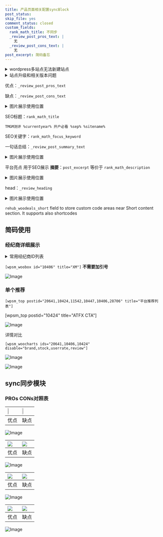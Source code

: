 ```yaml
---
title: 产品页面相关配置syncBlock
post_status: 
skip_file: yes
comment_status: closed
custom_fields:
  rank_math_title: 不同步
  _review_post_pros_text: |
    无
  _review_post_cons_text: |
    无
post_excerpt: 简码备忘
---
```

<details><summary>wordpress多站点无法新建站点</summary>

<li>和报错需要清理cookies一样的原因</li>
<li>wp-config.php里面<code>define( 'SUBDOMAIN_INSTALL', false );//子域名安装</code></li>
<li>新建子站点是用<code>define( 'SUBDOMAIN_INSTALL', true);//子域名安装</code> 完成以后，改成<code>false</code></li>
</details>

<details><summary>站点升级和相关版本问题</summary>

<p>wordpress：5.9.9
woocommerce：7.5.1
出现问题的地方：主题选项里面>><strong>Product layout >>compact style</strong></p>
<p>如何出现没有用过的字段 导致无法保存。先导出配置 然后进行修改，后面再次恢复即可。</p>
<p>出现部分字段无法显示时，需要返回默认布局后，对产品进行保存就好了。</p>
<p></p>
</details>

优点：`_review_post_pros_text`

缺点：`_review_post_cons_text`

<details><summary>图片展示使用位置</summary>

<img src="https://prod-files-secure.s3.us-west-2.amazonaws.com/39ed1227-6d7d-4570-be36-9ccd4a2c4241/f51d3d83-55d4-4bdf-9604-f37ec77ab556/Untitled.png?X-Amz-Algorithm=AWS4-HMAC-SHA256&X-Amz-Content-Sha256=UNSIGNED-PAYLOAD&X-Amz-Credential=ASIAZI2LB46667BYXCUG%2F20251027%2Fus-west-2%2Fs3%2Faws4_request&X-Amz-Date=20251027T225517Z&X-Amz-Expires=3600&X-Amz-Security-Token=IQoJb3JpZ2luX2VjEPb%2F%2F%2F%2F%2F%2F%2F%2F%2F%2FwEaCXVzLXdlc3QtMiJGMEQCIAIiEA6h7uP4by1UJso3%2BPgHAAo16Y101w0s4aseQaOkAiAmD42ELIcHJfi8u%2F4j4Tl87PBqDqmA3FUJ%2Bi1x1GWeaCqIBAiv%2F%2F%2F%2F%2F%2F%2F%2F%2F%2F8BEAAaDDYzNzQyMzE4MzgwNSIMSmZ0CMJCygolTPz3KtwDb5OQbkvP%2Fsrg475GKruNFTPsj8fN0pg8aF81%2F61xG5BNohaRxDuJsEPBqOSTyEjtvHRJU4gU46Dh9q1JHHmlNNRL4jwtjLG7%2F85VrnI5uyCsQroUSJcHkyi9eUZq6OWML9I9%2FhatUXkn%2BFAULmEsyFXnGQNpzvLVU0xFu83u%2BVo7xrQAsKuW5ZEWd4NRjbQjGy8o46wwvLc%2BEuM%2FhJZB3COS8SVGmdlgE6W4cZ0AG6twUvbNj0kuLSOAtlVNPmsX8TKfAGGobcx1HKSrjvcbUbH7ljMUlpWPLU9U%2B6OzzIj7vHOhobNXVHtKVM5SS4dLkuSy7pziThBvX33TZ7GjohG5SnaYjd450t7TVfr1%2FGADQYX9J%2BquXImn96ZYe5ecAwomMD9mxjRi6tnNP9UqgjqEXjh5%2BwMHP4tGVkjhR5HCV2%2Fr0l8uTNKxzl2m70L8UTaPpUK%2FkBlcUaDSx6TTnPX4vb8uGNbQMTiJGJJu7VhctbdCyYeAeBpGVXAXnW3pTg0i3hbD1c1M6DSqAIKYEE7myOku2XaL0elxYGe0ORS06erL5kLufNHRGaokA6DxBACTq0xGp72EgOTQaKhHUx26WQIR5qP0H8kj6QPsscBpIRxxKaK7GWD9kGkw1tz%2FxwY6pgEYHwcEEEHLEBs7fMUMgnHqJOUfIV4xCPt7RLdcgBeZ71bellqq0d0gbc3qTxkxXjwmxsZ5nqcRK1pgS3V40%2FcHIn9RBZotNz2V0p7gaeTeeCJnwQKf2wIUf5Y7M%2BTI8i%2FOfxKF0Pz0H%2FktX3elpMLn%2B%2FSvH9%2FS7imfy2HMKdaRm1lKr5dTX9O9hsID9ZXsxLHpehlCf7h8Rzg%2BsVJZqC6POGgwp8fT&X-Amz-Signature=36b1558a8d780b176fbce4edb15b098d3f40cc1052cbe4061a1a4d56210aa88b&X-Amz-SignedHeaders=host&x-amz-checksum-mode=ENABLED&x-id=GetObject" alt="Image">
</details>

SEO标题：`rank_math_title`

`TMGM测评 %currentyear% 开户必看 %sep% %sitename%`

SEO关键字：`rank_math_focus_keyword`

一句话总结：`_review_post_summary_text`

<details><summary>图片展示使用位置</summary>

<img src="https://prod-files-secure.s3.us-west-2.amazonaws.com/39ed1227-6d7d-4570-be36-9ccd4a2c4241/4b96a922-296c-4f4e-8630-d1c870cbce01/Untitled.png?X-Amz-Algorithm=AWS4-HMAC-SHA256&X-Amz-Content-Sha256=UNSIGNED-PAYLOAD&X-Amz-Credential=ASIAZI2LB466TZL2FY3Q%2F20251027%2Fus-west-2%2Fs3%2Faws4_request&X-Amz-Date=20251027T225520Z&X-Amz-Expires=3600&X-Amz-Security-Token=IQoJb3JpZ2luX2VjEPb%2F%2F%2F%2F%2F%2F%2F%2F%2F%2FwEaCXVzLXdlc3QtMiJHMEUCIBPA1TzebZHuIzzC5pdR8Db7H%2BI%2Fwqb1acNI80c1KlUNAiEAnRjljCGVkW72c9d91Geyp86Tai1s9GosrDnSCUbEos0qiAQIr%2F%2F%2F%2F%2F%2F%2F%2F%2F%2F%2FARAAGgw2Mzc0MjMxODM4MDUiDAh9LMRkWf0qfggxKyrcAy355XBJmTIA0yYMiDitdRiAlMntCk9BQJTIN6mVHKpY%2Fob4UhqdsCcds6moo%2BWP9lVuHbI3Twf4R4mP%2Fu8YQP8mlDmtOchd4bBkHDa4Ih%2FP8jkkDXMNrABzHnnwE%2FWdHoydOcDIB4JzlfatvnUmI3WvX0373EgQhVVoLH0xHSl5sZr9fUKlR0%2FgyAN3X2iNYEbAJ64sZDIVhTbiRURf%2B1QLf4J%2FyV9rzr4HGsM1SEYrL%2FsAk7JbqqzXZPzJWfjSZLzpVTFck%2FmaXPl7QSSxCvOAFK7DPUh3i0MPD1W%2B7ZLPnz9Pg4RlZLc%2FqICLESv1eKEe8XgpsdPwwsmqDbUFmad0Gt69P18pxVL84QfN9WtY%2FQEWUSt4xYNZZO6U0Hmrx9xL51n0bQtHfPWsAboKm%2Fb9E52M6PlA0yQC5EW0DViEVBsI20JDUGnYo9kEkgeps0EpK2yxL%2FVivXRukZXKgTcr0MfYs2baNTsc%2FifLp4g4uFIp9rOTGAfUfpXONg7YMlF1Kf%2BtTkcztiYb4JXmy5l90XC1bTb3P%2BGLeHhJ%2F0n%2FWnWaLsurlo36iLgenjwZhfL3VGo5xpsuwNrap%2FqVhIcz9tHu7aVh1Ows3xAvwRfLqgI%2BIZnVo9UGYocGMM7c%2F8cGOqUBigsKvPtRmzk7ylIgmvNHBUNcdko3Y7GFHllN3acwfQktSg52S7wOHC3dEyoomamCRfc2H1RuQc17F68dL9G%2FKPf2ATJMFo6Nq75c%2BbUyDWnpuHCFiAx9EPAZK844blY%2B%2FPtDfmna0q0D%2B2%2BXaBVnza%2BT8bvPIvW9lfvEemG%2FegEw16BzRWabNfmW5XbgLo6nM32QM3Fsa%2Fg1aerFqwm5UUNP6whf&X-Amz-Signature=8787b262f7a6e1f6ebd6e00ac79bc4dc49713851944d75af1c2aa1e33614b304&X-Amz-SignedHeaders=host&x-amz-checksum-mode=ENABLED&x-id=GetObject" alt="Image">
</details>

平台亮点 用于SEO展示 **摘要**：`post_excerpt`  等价于 `rank_math_description`

<details><summary>图片展示使用位置</summary>

<img src="https://prod-files-secure.s3.us-west-2.amazonaws.com/39ed1227-6d7d-4570-be36-9ccd4a2c4241/1ee11f63-b60a-4dfe-a7a7-d58ff23b5d88/Untitled.png?X-Amz-Algorithm=AWS4-HMAC-SHA256&X-Amz-Content-Sha256=UNSIGNED-PAYLOAD&X-Amz-Credential=ASIAZI2LB4667COKHTXH%2F20251027%2Fus-west-2%2Fs3%2Faws4_request&X-Amz-Date=20251027T225520Z&X-Amz-Expires=3600&X-Amz-Security-Token=IQoJb3JpZ2luX2VjEPb%2F%2F%2F%2F%2F%2F%2F%2F%2F%2FwEaCXVzLXdlc3QtMiJHMEUCIQCwqqw8P1mlCI%2BZWt668rQtxPRebly1W0iLLVZGLx7JfwIgJSvRZla0UCZAKoIpp%2BGfY%2F%2BLYcifnNlOS1DqFeG4WesqiAQIr%2F%2F%2F%2F%2F%2F%2F%2F%2F%2F%2FARAAGgw2Mzc0MjMxODM4MDUiDNg6%2Bl31f322p%2FPHZyrcA1cItMbc2KDQLkl2OQsZKY24g5%2F1nUu6Dz6tN2jLaFaN88rdZLkyn5g%2FDUhjjTPGYxi7RC7%2FPsGqUKHV%2BqysL1hOiCOePgPOAyGGNTLi5QaB29D5Tqka1j0OdJPf%2FDZ9YGh0kQBQscx25NqQG%2BtdrVr0m%2Btcx0xWsWzhdL4p%2FACso2S%2Frxg7R3PI1RbJQ8VaOoGPcgMVChTKaLVtQbR3vTXfzVJpqHL3GmbBqh1IPH44BI4wb8hMzjYjOgIVRmKkv99pepb%2BsJjO%2BMPNC1QRa1rbSr0RfOMCTV%2FXWm2seCJWI%2Bgjyt22iG2LktjJyqjLsIs2bXWhHMCNZN8Qkln8AszrfHImakCN%2Blll3c1qXcSm7pK6R%2BS9OYDMcEIQuXpFQc%2FAWfOZQnlk4iCbO4lR2q6BdpoVR4NOdpZcHo995Qj%2B2EZxYPeTlyCZkK%2BtSkzP%2FrTgTC8tnTushOPe0Ey7JFQcYJnJx2WyaiCTaEa1pxsr1R3b1ra6shC00IhflPEjIIYijwf8xpvXOAL%2BdpxDeDAbztLP%2BE7xThS7n9HOsMkc0VdRng9sHfk%2BonP%2BJtWKgYLOsHifVItB%2BSpZUMCJu5RxMpB820UlCd9KsLfH1COkBpKT%2FSABvvME1%2BulMJ3d%2F8cGOqUBtWWItMV3xDbEybH30ePXikojZp4%2BAtGD7I26cjo6C5%2BhKdiF%2FcuYK7ZkOv4CxlyguEZ6UNE%2F4cqigz5pAGJPSPGjyfxOGd7knjl3lGw7zzu705%2FT1EpNrG92T70Y12bYIiJP0v3t6EZd9xzrxe8vZ4h1EPcaAQvwpZy986J%2B8r5ab3D5DWqtxUiXRvR%2FFjoBx1nwIEfzmQsJ9MvCX%2FS8seAC9bWI&X-Amz-Signature=b71dbbc8e459d5fd8a79de7fa6ed7ddce2e28d3548288e6ebc7698516e20610f&X-Amz-SignedHeaders=host&x-amz-checksum-mode=ENABLED&x-id=GetObject" alt="Image">
<img src="https://prod-files-secure.s3.us-west-2.amazonaws.com/39ed1227-6d7d-4570-be36-9ccd4a2c4241/ad4118b5-78d8-4fbe-801e-3b29b5d99c01/Untitled.png?X-Amz-Algorithm=AWS4-HMAC-SHA256&X-Amz-Content-Sha256=UNSIGNED-PAYLOAD&X-Amz-Credential=ASIAZI2LB4667COKHTXH%2F20251027%2Fus-west-2%2Fs3%2Faws4_request&X-Amz-Date=20251027T225520Z&X-Amz-Expires=3600&X-Amz-Security-Token=IQoJb3JpZ2luX2VjEPb%2F%2F%2F%2F%2F%2F%2F%2F%2F%2FwEaCXVzLXdlc3QtMiJHMEUCIQCwqqw8P1mlCI%2BZWt668rQtxPRebly1W0iLLVZGLx7JfwIgJSvRZla0UCZAKoIpp%2BGfY%2F%2BLYcifnNlOS1DqFeG4WesqiAQIr%2F%2F%2F%2F%2F%2F%2F%2F%2F%2F%2FARAAGgw2Mzc0MjMxODM4MDUiDNg6%2Bl31f322p%2FPHZyrcA1cItMbc2KDQLkl2OQsZKY24g5%2F1nUu6Dz6tN2jLaFaN88rdZLkyn5g%2FDUhjjTPGYxi7RC7%2FPsGqUKHV%2BqysL1hOiCOePgPOAyGGNTLi5QaB29D5Tqka1j0OdJPf%2FDZ9YGh0kQBQscx25NqQG%2BtdrVr0m%2Btcx0xWsWzhdL4p%2FACso2S%2Frxg7R3PI1RbJQ8VaOoGPcgMVChTKaLVtQbR3vTXfzVJpqHL3GmbBqh1IPH44BI4wb8hMzjYjOgIVRmKkv99pepb%2BsJjO%2BMPNC1QRa1rbSr0RfOMCTV%2FXWm2seCJWI%2Bgjyt22iG2LktjJyqjLsIs2bXWhHMCNZN8Qkln8AszrfHImakCN%2Blll3c1qXcSm7pK6R%2BS9OYDMcEIQuXpFQc%2FAWfOZQnlk4iCbO4lR2q6BdpoVR4NOdpZcHo995Qj%2B2EZxYPeTlyCZkK%2BtSkzP%2FrTgTC8tnTushOPe0Ey7JFQcYJnJx2WyaiCTaEa1pxsr1R3b1ra6shC00IhflPEjIIYijwf8xpvXOAL%2BdpxDeDAbztLP%2BE7xThS7n9HOsMkc0VdRng9sHfk%2BonP%2BJtWKgYLOsHifVItB%2BSpZUMCJu5RxMpB820UlCd9KsLfH1COkBpKT%2FSABvvME1%2BulMJ3d%2F8cGOqUBtWWItMV3xDbEybH30ePXikojZp4%2BAtGD7I26cjo6C5%2BhKdiF%2FcuYK7ZkOv4CxlyguEZ6UNE%2F4cqigz5pAGJPSPGjyfxOGd7knjl3lGw7zzu705%2FT1EpNrG92T70Y12bYIiJP0v3t6EZd9xzrxe8vZ4h1EPcaAQvwpZy986J%2B8r5ab3D5DWqtxUiXRvR%2FFjoBx1nwIEfzmQsJ9MvCX%2FS8seAC9bWI&X-Amz-Signature=974e9d9b0b846eed7661c88e5617f8267622218142b2396ef61a32a6d1fd15d6&X-Amz-SignedHeaders=host&x-amz-checksum-mode=ENABLED&x-id=GetObject" alt="Image">
<img src="https://prod-files-secure.s3.us-west-2.amazonaws.com/39ed1227-6d7d-4570-be36-9ccd4a2c4241/a38cf7c9-a79c-4b64-9e94-13589fe0758b/Untitled.png?X-Amz-Algorithm=AWS4-HMAC-SHA256&X-Amz-Content-Sha256=UNSIGNED-PAYLOAD&X-Amz-Credential=ASIAZI2LB4667COKHTXH%2F20251027%2Fus-west-2%2Fs3%2Faws4_request&X-Amz-Date=20251027T225520Z&X-Amz-Expires=3600&X-Amz-Security-Token=IQoJb3JpZ2luX2VjEPb%2F%2F%2F%2F%2F%2F%2F%2F%2F%2FwEaCXVzLXdlc3QtMiJHMEUCIQCwqqw8P1mlCI%2BZWt668rQtxPRebly1W0iLLVZGLx7JfwIgJSvRZla0UCZAKoIpp%2BGfY%2F%2BLYcifnNlOS1DqFeG4WesqiAQIr%2F%2F%2F%2F%2F%2F%2F%2F%2F%2F%2FARAAGgw2Mzc0MjMxODM4MDUiDNg6%2Bl31f322p%2FPHZyrcA1cItMbc2KDQLkl2OQsZKY24g5%2F1nUu6Dz6tN2jLaFaN88rdZLkyn5g%2FDUhjjTPGYxi7RC7%2FPsGqUKHV%2BqysL1hOiCOePgPOAyGGNTLi5QaB29D5Tqka1j0OdJPf%2FDZ9YGh0kQBQscx25NqQG%2BtdrVr0m%2Btcx0xWsWzhdL4p%2FACso2S%2Frxg7R3PI1RbJQ8VaOoGPcgMVChTKaLVtQbR3vTXfzVJpqHL3GmbBqh1IPH44BI4wb8hMzjYjOgIVRmKkv99pepb%2BsJjO%2BMPNC1QRa1rbSr0RfOMCTV%2FXWm2seCJWI%2Bgjyt22iG2LktjJyqjLsIs2bXWhHMCNZN8Qkln8AszrfHImakCN%2Blll3c1qXcSm7pK6R%2BS9OYDMcEIQuXpFQc%2FAWfOZQnlk4iCbO4lR2q6BdpoVR4NOdpZcHo995Qj%2B2EZxYPeTlyCZkK%2BtSkzP%2FrTgTC8tnTushOPe0Ey7JFQcYJnJx2WyaiCTaEa1pxsr1R3b1ra6shC00IhflPEjIIYijwf8xpvXOAL%2BdpxDeDAbztLP%2BE7xThS7n9HOsMkc0VdRng9sHfk%2BonP%2BJtWKgYLOsHifVItB%2BSpZUMCJu5RxMpB820UlCd9KsLfH1COkBpKT%2FSABvvME1%2BulMJ3d%2F8cGOqUBtWWItMV3xDbEybH30ePXikojZp4%2BAtGD7I26cjo6C5%2BhKdiF%2FcuYK7ZkOv4CxlyguEZ6UNE%2F4cqigz5pAGJPSPGjyfxOGd7knjl3lGw7zzu705%2FT1EpNrG92T70Y12bYIiJP0v3t6EZd9xzrxe8vZ4h1EPcaAQvwpZy986J%2B8r5ab3D5DWqtxUiXRvR%2FFjoBx1nwIEfzmQsJ9MvCX%2FS8seAC9bWI&X-Amz-Signature=d21cdf6fec5eb9224f07d58fcf69bbd3e50caafe6cdeaae2af8a39237150252e&X-Amz-SignedHeaders=host&x-amz-checksum-mode=ENABLED&x-id=GetObject" alt="Image">
<img src="https://prod-files-secure.s3.us-west-2.amazonaws.com/39ed1227-6d7d-4570-be36-9ccd4a2c4241/7da6fc1e-d2ac-42ae-8c75-cb5749aa18f6/Untitled.png?X-Amz-Algorithm=AWS4-HMAC-SHA256&X-Amz-Content-Sha256=UNSIGNED-PAYLOAD&X-Amz-Credential=ASIAZI2LB4667COKHTXH%2F20251027%2Fus-west-2%2Fs3%2Faws4_request&X-Amz-Date=20251027T225520Z&X-Amz-Expires=3600&X-Amz-Security-Token=IQoJb3JpZ2luX2VjEPb%2F%2F%2F%2F%2F%2F%2F%2F%2F%2FwEaCXVzLXdlc3QtMiJHMEUCIQCwqqw8P1mlCI%2BZWt668rQtxPRebly1W0iLLVZGLx7JfwIgJSvRZla0UCZAKoIpp%2BGfY%2F%2BLYcifnNlOS1DqFeG4WesqiAQIr%2F%2F%2F%2F%2F%2F%2F%2F%2F%2F%2FARAAGgw2Mzc0MjMxODM4MDUiDNg6%2Bl31f322p%2FPHZyrcA1cItMbc2KDQLkl2OQsZKY24g5%2F1nUu6Dz6tN2jLaFaN88rdZLkyn5g%2FDUhjjTPGYxi7RC7%2FPsGqUKHV%2BqysL1hOiCOePgPOAyGGNTLi5QaB29D5Tqka1j0OdJPf%2FDZ9YGh0kQBQscx25NqQG%2BtdrVr0m%2Btcx0xWsWzhdL4p%2FACso2S%2Frxg7R3PI1RbJQ8VaOoGPcgMVChTKaLVtQbR3vTXfzVJpqHL3GmbBqh1IPH44BI4wb8hMzjYjOgIVRmKkv99pepb%2BsJjO%2BMPNC1QRa1rbSr0RfOMCTV%2FXWm2seCJWI%2Bgjyt22iG2LktjJyqjLsIs2bXWhHMCNZN8Qkln8AszrfHImakCN%2Blll3c1qXcSm7pK6R%2BS9OYDMcEIQuXpFQc%2FAWfOZQnlk4iCbO4lR2q6BdpoVR4NOdpZcHo995Qj%2B2EZxYPeTlyCZkK%2BtSkzP%2FrTgTC8tnTushOPe0Ey7JFQcYJnJx2WyaiCTaEa1pxsr1R3b1ra6shC00IhflPEjIIYijwf8xpvXOAL%2BdpxDeDAbztLP%2BE7xThS7n9HOsMkc0VdRng9sHfk%2BonP%2BJtWKgYLOsHifVItB%2BSpZUMCJu5RxMpB820UlCd9KsLfH1COkBpKT%2FSABvvME1%2BulMJ3d%2F8cGOqUBtWWItMV3xDbEybH30ePXikojZp4%2BAtGD7I26cjo6C5%2BhKdiF%2FcuYK7ZkOv4CxlyguEZ6UNE%2F4cqigz5pAGJPSPGjyfxOGd7knjl3lGw7zzu705%2FT1EpNrG92T70Y12bYIiJP0v3t6EZd9xzrxe8vZ4h1EPcaAQvwpZy986J%2B8r5ab3D5DWqtxUiXRvR%2FFjoBx1nwIEfzmQsJ9MvCX%2FS8seAC9bWI&X-Amz-Signature=adc51c14d8a3e851e71162958271211f64db4c89e172144d2dd3eb615fd9d251&X-Amz-SignedHeaders=host&x-amz-checksum-mode=ENABLED&x-id=GetObject" alt="Image">
<img src="https://prod-files-secure.s3.us-west-2.amazonaws.com/39ed1227-6d7d-4570-be36-9ccd4a2c4241/7e97f40a-eaee-47f5-b2f9-475f96808fa7/Untitled.png?X-Amz-Algorithm=AWS4-HMAC-SHA256&X-Amz-Content-Sha256=UNSIGNED-PAYLOAD&X-Amz-Credential=ASIAZI2LB4667COKHTXH%2F20251027%2Fus-west-2%2Fs3%2Faws4_request&X-Amz-Date=20251027T225520Z&X-Amz-Expires=3600&X-Amz-Security-Token=IQoJb3JpZ2luX2VjEPb%2F%2F%2F%2F%2F%2F%2F%2F%2F%2FwEaCXVzLXdlc3QtMiJHMEUCIQCwqqw8P1mlCI%2BZWt668rQtxPRebly1W0iLLVZGLx7JfwIgJSvRZla0UCZAKoIpp%2BGfY%2F%2BLYcifnNlOS1DqFeG4WesqiAQIr%2F%2F%2F%2F%2F%2F%2F%2F%2F%2F%2FARAAGgw2Mzc0MjMxODM4MDUiDNg6%2Bl31f322p%2FPHZyrcA1cItMbc2KDQLkl2OQsZKY24g5%2F1nUu6Dz6tN2jLaFaN88rdZLkyn5g%2FDUhjjTPGYxi7RC7%2FPsGqUKHV%2BqysL1hOiCOePgPOAyGGNTLi5QaB29D5Tqka1j0OdJPf%2FDZ9YGh0kQBQscx25NqQG%2BtdrVr0m%2Btcx0xWsWzhdL4p%2FACso2S%2Frxg7R3PI1RbJQ8VaOoGPcgMVChTKaLVtQbR3vTXfzVJpqHL3GmbBqh1IPH44BI4wb8hMzjYjOgIVRmKkv99pepb%2BsJjO%2BMPNC1QRa1rbSr0RfOMCTV%2FXWm2seCJWI%2Bgjyt22iG2LktjJyqjLsIs2bXWhHMCNZN8Qkln8AszrfHImakCN%2Blll3c1qXcSm7pK6R%2BS9OYDMcEIQuXpFQc%2FAWfOZQnlk4iCbO4lR2q6BdpoVR4NOdpZcHo995Qj%2B2EZxYPeTlyCZkK%2BtSkzP%2FrTgTC8tnTushOPe0Ey7JFQcYJnJx2WyaiCTaEa1pxsr1R3b1ra6shC00IhflPEjIIYijwf8xpvXOAL%2BdpxDeDAbztLP%2BE7xThS7n9HOsMkc0VdRng9sHfk%2BonP%2BJtWKgYLOsHifVItB%2BSpZUMCJu5RxMpB820UlCd9KsLfH1COkBpKT%2FSABvvME1%2BulMJ3d%2F8cGOqUBtWWItMV3xDbEybH30ePXikojZp4%2BAtGD7I26cjo6C5%2BhKdiF%2FcuYK7ZkOv4CxlyguEZ6UNE%2F4cqigz5pAGJPSPGjyfxOGd7knjl3lGw7zzu705%2FT1EpNrG92T70Y12bYIiJP0v3t6EZd9xzrxe8vZ4h1EPcaAQvwpZy986J%2B8r5ab3D5DWqtxUiXRvR%2FFjoBx1nwIEfzmQsJ9MvCX%2FS8seAC9bWI&X-Amz-Signature=1298d36feef89997d63d9d662388d05102ace1040f78fbfb5ffeb404b2fbd3dd&X-Amz-SignedHeaders=host&x-amz-checksum-mode=ENABLED&x-id=GetObject" alt="Image">
</details>

head：`_review_heading`

<details><summary>图片展示使用位置</summary>

<img src="https://prod-files-secure.s3.us-west-2.amazonaws.com/39ed1227-6d7d-4570-be36-9ccd4a2c4241/3a4650ad-9887-415c-889a-edd51fa54f27/Untitled.png?X-Amz-Algorithm=AWS4-HMAC-SHA256&X-Amz-Content-Sha256=UNSIGNED-PAYLOAD&X-Amz-Credential=ASIAZI2LB466VHGDJYBH%2F20251027%2Fus-west-2%2Fs3%2Faws4_request&X-Amz-Date=20251027T225521Z&X-Amz-Expires=3600&X-Amz-Security-Token=IQoJb3JpZ2luX2VjEPb%2F%2F%2F%2F%2F%2F%2F%2F%2F%2FwEaCXVzLXdlc3QtMiJHMEUCIGLRjjiXl9P%2B4i52DmQ%2Bfhp9jb0BetS2NRaPxYXHV96yAiEAgwCqNEp2vxnnnN4TtYzQTtovv3kY%2FXFoZ7HD86FiYgsqiAQIr%2F%2F%2F%2F%2F%2F%2F%2F%2F%2F%2FARAAGgw2Mzc0MjMxODM4MDUiDIEkfePZ213s3NBTsSrcA1ZkGfQEDE0wL%2BNBDISSNk2fWMCASU2ds3tx%2B73JAdI5ifOUlk%2FdkxmmjOgS8JOKICzXEQkJqVlT2kyqfB4uzN46CtvTeDf8VkeOk5oywyx0CB1zDqaXhyqkcfqnH5CdmigzuJ2fdWRRC%2FkGSLmsl0w4zIGSOHbBey5Zyu1%2BGVYH%2BE8X4Uv%2BqWCh9zOw05JRSSgOAjo4mtlI1qFXH7bUyWCvgXxX7DqVfBY5s%2Fum8R7DOLANcA6KtaoSYh1370KDpjL8ejK%2BTmKNVP08XSoVfPFPogHhdQtoR2sVgVz9mCMPhAQCp6Z0NzBlfwLgB3ZAaFpk8aVoqQWRnxsDTGZUlX9gcGFDf1afR561ft7%2BnChLMEZMlZpbUZB%2FhYXF%2Fo%2BHFGKH8ohAxBgHQ1aK5TcQSmetxORoV2ALRyDu02C8zDEtUfH0T6IjD%2FLjl1yya3vJDggboSV%2FIHNWu2YZHZyyPczb2klEll5RfsIQPF5OdJsvV99CDyMQ2f6DpZaDo8dZYE%2BP1bt8oMJuwkenJYuBXqw2rIaZSzE8UfUFPSWh2qnt8fqjfvHmcJG4oLdgX%2BvODjfz2cXLAmazPpAeJx6RbyIIh9HVcBQ5%2BUu5cXnWuRF5%2FsTQ7YwSR2GAYb5YMMLc%2F8cGOqUBuICief95CGCRlSjygEi1%2FNiuPAshRA1nm9xmhTaevwdc3JgziZKqT1s%2BlAGC1Z5z30GqPnGrBRa3caYJKxGDyGDMLeEZBtPXlwWyy%2B%2FZbdfqmnOJ05kpajPi9HcIqjF8p%2FmIxCXDD1B3mgL0tZiefhzt3fN0wHaYtUo2vJHfppaCr8OTFhtc0DKiEySdJ0LVtaffzIuT6EUVC1rZnb7UNqJJt%2F1g&X-Amz-Signature=68c3153fecdb01663d9fb2c92d613deda6705c5c1035d5585e19e4e171ccc663&X-Amz-SignedHeaders=host&x-amz-checksum-mode=ENABLED&x-id=GetObject" alt="Image">
</details>

`rehub_woodeals_short`	field to store custom code areas near Short content section. It supports also shortcodes



## 简码使用

### 经纪商详细展示

<details><summary>常用经纪商ID列表</summary>

<pre><code class="php">嘉盛 ===> 20641  [wpsm_woobox id="20641" title="嘉盛"]
易信easymarkets ===> 11542  [wpsm_woobox id="11542" title="易信easymarkets"]
ATFX外汇 ===> 10424  [wpsm_woobox id="10424" title="ATFX"]
XM ===> 10406  [wpsm_woobox id="10406" title="XM"]
TMGM ===> 29622  [wpsm_woobox id="29622" title="TMGM"]
HYCM ===> 10447  [wpsm_woobox id="10447" title="HYCM"]
fpmarkets澳福外汇 ===> 20639  [wpsm_woobox id="20639" title="fpmarkets澳福外汇"]</code></pre>
</details>

`[wpsm_woobox id="10406" title="XM"]` **不需要加引号**

![Image](https://prod-files-secure.s3.us-west-2.amazonaws.com/39ed1227-6d7d-4570-be36-9ccd4a2c4241/4f898f9d-0fa7-4e43-acd3-ac6bc7be575a/Untitled.png?X-Amz-Algorithm=AWS4-HMAC-SHA256&X-Amz-Content-Sha256=UNSIGNED-PAYLOAD&X-Amz-Credential=ASIAZI2LB466USH62VS2%2F20251027%2Fus-west-2%2Fs3%2Faws4_request&X-Amz-Date=20251027T225517Z&X-Amz-Expires=3600&X-Amz-Security-Token=IQoJb3JpZ2luX2VjEPb%2F%2F%2F%2F%2F%2F%2F%2F%2F%2FwEaCXVzLXdlc3QtMiJHMEUCIGy525GeoEL8ouvjsubIrN9fKIWfXotg73kMKnDrGP%2BHAiEAnGfAvl1%2FFnL4P88Bi6dIyKuQWOpgz0hnwsaQuCPu85sqiAQIr%2F%2F%2F%2F%2F%2F%2F%2F%2F%2F%2FARAAGgw2Mzc0MjMxODM4MDUiDK4TG2ahr1WIhn%2FewSrcAwal%2B6JCsKzpbg70espPnDKwW0EzjJPTEOgT7M2jApuXH%2Bgc5Bl7tKiMyOGzFCfZkF9hVizj7EmOB1TNw%2F1vL79zRG9AE5juUtJjabshhQbhZSYEBsLuFMCEe0027JspzhMZMYRupwIZ5hwXRKtkGk9TWIg89SzVgGMYKfmVUne%2BZU2N%2BtHVV9bSwaE3T8gqm0cZfMscSbklsUEdhjTPei4CZXmVCeSC9DG1QLXI9A5v5kt%2BV04pqkkHjCmVyM9HrrCNNhN4PCWtXbJh%2F1PNd4Edb2UdFkc70xxrgJ%2FDoH4VfdUh0i92hWGq5jz7s8mk8yUCsiGq8CM55kQubG8q1QA2Zg1eJFgxxR%2FgxBoqD15gqgZhdc9B0zKbFsRC0iK6u4J%2BP0SDA4jQJbUeHZmOCRgncWMVr%2FWGEQ3UxYTljMg%2BPv9gpgn90FfFVRd4H23Tyor%2B976ROsk7X1YB24UWFYzp06kDv33kkzOcu2RykAZLEMEPX0L5VARpy5bRYRGMwU8trC11aT%2ByY2uwBFY69npcYhQOo%2B08Fc1SBhNHDdn77sgi50eJFt758F0LwY42Js%2BUCtWEi1FLkVXceAESPR%2FlhV5%2BtDZqnAYr%2BFZ6t49EBaL96ut4xGewF2tzML%2Fc%2F8cGOqUBcBOQHBIBn0XTUtvVeKuFTZLmyGee2uDGPxbhrTsDDUIrQ4zCwGBhYUr%2BElHq6xp1n0bL1yTaCbhrPVlICdVyzuSydb6Up%2BITjwW1zD%2B35%2F%2BS42OkqaLFcKTo2dGKa53SVK68%2B%2Fi1lx%2FVWypuHmJK5HL1AKutI1N3N77OyHlWnaTkkwa3V3ssn0jsjo%2FbQhl26oH72%2BwOu3Q%2FDQ6kjvhhrACx5FH2&X-Amz-Signature=d8a2f03b97c792c9f3cce52a74a1df664dc5d6c6fe9184c9f3b8df5daf3394b9&X-Amz-SignedHeaders=host&x-amz-checksum-mode=ENABLED&x-id=GetObject)

### 单个推荐
`[wpsm_top postid="20641,10424,11542,10447,10406,28706" title="平台推荐列表"]`

[wpsm_top postid="10424" title="ATFX CTA"]

![Image](https://prod-files-secure.s3.us-west-2.amazonaws.com/39ed1227-6d7d-4570-be36-9ccd4a2c4241/5ac620dc-51a8-48b6-b55d-91f47299193c/Untitled.png?X-Amz-Algorithm=AWS4-HMAC-SHA256&X-Amz-Content-Sha256=UNSIGNED-PAYLOAD&X-Amz-Credential=ASIAZI2LB466USH62VS2%2F20251027%2Fus-west-2%2Fs3%2Faws4_request&X-Amz-Date=20251027T225517Z&X-Amz-Expires=3600&X-Amz-Security-Token=IQoJb3JpZ2luX2VjEPb%2F%2F%2F%2F%2F%2F%2F%2F%2F%2FwEaCXVzLXdlc3QtMiJHMEUCIGy525GeoEL8ouvjsubIrN9fKIWfXotg73kMKnDrGP%2BHAiEAnGfAvl1%2FFnL4P88Bi6dIyKuQWOpgz0hnwsaQuCPu85sqiAQIr%2F%2F%2F%2F%2F%2F%2F%2F%2F%2F%2FARAAGgw2Mzc0MjMxODM4MDUiDK4TG2ahr1WIhn%2FewSrcAwal%2B6JCsKzpbg70espPnDKwW0EzjJPTEOgT7M2jApuXH%2Bgc5Bl7tKiMyOGzFCfZkF9hVizj7EmOB1TNw%2F1vL79zRG9AE5juUtJjabshhQbhZSYEBsLuFMCEe0027JspzhMZMYRupwIZ5hwXRKtkGk9TWIg89SzVgGMYKfmVUne%2BZU2N%2BtHVV9bSwaE3T8gqm0cZfMscSbklsUEdhjTPei4CZXmVCeSC9DG1QLXI9A5v5kt%2BV04pqkkHjCmVyM9HrrCNNhN4PCWtXbJh%2F1PNd4Edb2UdFkc70xxrgJ%2FDoH4VfdUh0i92hWGq5jz7s8mk8yUCsiGq8CM55kQubG8q1QA2Zg1eJFgxxR%2FgxBoqD15gqgZhdc9B0zKbFsRC0iK6u4J%2BP0SDA4jQJbUeHZmOCRgncWMVr%2FWGEQ3UxYTljMg%2BPv9gpgn90FfFVRd4H23Tyor%2B976ROsk7X1YB24UWFYzp06kDv33kkzOcu2RykAZLEMEPX0L5VARpy5bRYRGMwU8trC11aT%2ByY2uwBFY69npcYhQOo%2B08Fc1SBhNHDdn77sgi50eJFt758F0LwY42Js%2BUCtWEi1FLkVXceAESPR%2FlhV5%2BtDZqnAYr%2BFZ6t49EBaL96ut4xGewF2tzML%2Fc%2F8cGOqUBcBOQHBIBn0XTUtvVeKuFTZLmyGee2uDGPxbhrTsDDUIrQ4zCwGBhYUr%2BElHq6xp1n0bL1yTaCbhrPVlICdVyzuSydb6Up%2BITjwW1zD%2B35%2F%2BS42OkqaLFcKTo2dGKa53SVK68%2B%2Fi1lx%2FVWypuHmJK5HL1AKutI1N3N77OyHlWnaTkkwa3V3ssn0jsjo%2FbQhl26oH72%2BwOu3Q%2FDQ6kjvhhrACx5FH2&X-Amz-Signature=3f837e60312ea5349a2e80554053140adbcbfe47ee92e42c0237636aa2552c80&X-Amz-SignedHeaders=host&x-amz-checksum-mode=ENABLED&x-id=GetObject)

详情对比

`[wpsm_woocharts ids="20641,10406,10424" disable="brand,stock,userrate,review"]`

![Image](https://prod-files-secure.s3.us-west-2.amazonaws.com/39ed1227-6d7d-4570-be36-9ccd4a2c4241/bf3ba45f-b9f3-4295-8aef-b4a495fd25f4/Untitled.png?X-Amz-Algorithm=AWS4-HMAC-SHA256&X-Amz-Content-Sha256=UNSIGNED-PAYLOAD&X-Amz-Credential=ASIAZI2LB466USH62VS2%2F20251027%2Fus-west-2%2Fs3%2Faws4_request&X-Amz-Date=20251027T225517Z&X-Amz-Expires=3600&X-Amz-Security-Token=IQoJb3JpZ2luX2VjEPb%2F%2F%2F%2F%2F%2F%2F%2F%2F%2FwEaCXVzLXdlc3QtMiJHMEUCIGy525GeoEL8ouvjsubIrN9fKIWfXotg73kMKnDrGP%2BHAiEAnGfAvl1%2FFnL4P88Bi6dIyKuQWOpgz0hnwsaQuCPu85sqiAQIr%2F%2F%2F%2F%2F%2F%2F%2F%2F%2F%2FARAAGgw2Mzc0MjMxODM4MDUiDK4TG2ahr1WIhn%2FewSrcAwal%2B6JCsKzpbg70espPnDKwW0EzjJPTEOgT7M2jApuXH%2Bgc5Bl7tKiMyOGzFCfZkF9hVizj7EmOB1TNw%2F1vL79zRG9AE5juUtJjabshhQbhZSYEBsLuFMCEe0027JspzhMZMYRupwIZ5hwXRKtkGk9TWIg89SzVgGMYKfmVUne%2BZU2N%2BtHVV9bSwaE3T8gqm0cZfMscSbklsUEdhjTPei4CZXmVCeSC9DG1QLXI9A5v5kt%2BV04pqkkHjCmVyM9HrrCNNhN4PCWtXbJh%2F1PNd4Edb2UdFkc70xxrgJ%2FDoH4VfdUh0i92hWGq5jz7s8mk8yUCsiGq8CM55kQubG8q1QA2Zg1eJFgxxR%2FgxBoqD15gqgZhdc9B0zKbFsRC0iK6u4J%2BP0SDA4jQJbUeHZmOCRgncWMVr%2FWGEQ3UxYTljMg%2BPv9gpgn90FfFVRd4H23Tyor%2B976ROsk7X1YB24UWFYzp06kDv33kkzOcu2RykAZLEMEPX0L5VARpy5bRYRGMwU8trC11aT%2ByY2uwBFY69npcYhQOo%2B08Fc1SBhNHDdn77sgi50eJFt758F0LwY42Js%2BUCtWEi1FLkVXceAESPR%2FlhV5%2BtDZqnAYr%2BFZ6t49EBaL96ut4xGewF2tzML%2Fc%2F8cGOqUBcBOQHBIBn0XTUtvVeKuFTZLmyGee2uDGPxbhrTsDDUIrQ4zCwGBhYUr%2BElHq6xp1n0bL1yTaCbhrPVlICdVyzuSydb6Up%2BITjwW1zD%2B35%2F%2BS42OkqaLFcKTo2dGKa53SVK68%2B%2Fi1lx%2FVWypuHmJK5HL1AKutI1N3N77OyHlWnaTkkwa3V3ssn0jsjo%2FbQhl26oH72%2BwOu3Q%2FDQ6kjvhhrACx5FH2&X-Amz-Signature=d3332b4ded40b84b15a44e041c2995089fb6a0a68215431953ea700d443e6173&X-Amz-SignedHeaders=host&x-amz-checksum-mode=ENABLED&x-id=GetObject)

![Image](https://prod-files-secure.s3.us-west-2.amazonaws.com/39ed1227-6d7d-4570-be36-9ccd4a2c4241/30bc56ef-f383-4b48-9768-2ebc9e436ec0/Untitled.png?X-Amz-Algorithm=AWS4-HMAC-SHA256&X-Amz-Content-Sha256=UNSIGNED-PAYLOAD&X-Amz-Credential=ASIAZI2LB466USH62VS2%2F20251027%2Fus-west-2%2Fs3%2Faws4_request&X-Amz-Date=20251027T225517Z&X-Amz-Expires=3600&X-Amz-Security-Token=IQoJb3JpZ2luX2VjEPb%2F%2F%2F%2F%2F%2F%2F%2F%2F%2FwEaCXVzLXdlc3QtMiJHMEUCIGy525GeoEL8ouvjsubIrN9fKIWfXotg73kMKnDrGP%2BHAiEAnGfAvl1%2FFnL4P88Bi6dIyKuQWOpgz0hnwsaQuCPu85sqiAQIr%2F%2F%2F%2F%2F%2F%2F%2F%2F%2F%2FARAAGgw2Mzc0MjMxODM4MDUiDK4TG2ahr1WIhn%2FewSrcAwal%2B6JCsKzpbg70espPnDKwW0EzjJPTEOgT7M2jApuXH%2Bgc5Bl7tKiMyOGzFCfZkF9hVizj7EmOB1TNw%2F1vL79zRG9AE5juUtJjabshhQbhZSYEBsLuFMCEe0027JspzhMZMYRupwIZ5hwXRKtkGk9TWIg89SzVgGMYKfmVUne%2BZU2N%2BtHVV9bSwaE3T8gqm0cZfMscSbklsUEdhjTPei4CZXmVCeSC9DG1QLXI9A5v5kt%2BV04pqkkHjCmVyM9HrrCNNhN4PCWtXbJh%2F1PNd4Edb2UdFkc70xxrgJ%2FDoH4VfdUh0i92hWGq5jz7s8mk8yUCsiGq8CM55kQubG8q1QA2Zg1eJFgxxR%2FgxBoqD15gqgZhdc9B0zKbFsRC0iK6u4J%2BP0SDA4jQJbUeHZmOCRgncWMVr%2FWGEQ3UxYTljMg%2BPv9gpgn90FfFVRd4H23Tyor%2B976ROsk7X1YB24UWFYzp06kDv33kkzOcu2RykAZLEMEPX0L5VARpy5bRYRGMwU8trC11aT%2ByY2uwBFY69npcYhQOo%2B08Fc1SBhNHDdn77sgi50eJFt758F0LwY42Js%2BUCtWEi1FLkVXceAESPR%2FlhV5%2BtDZqnAYr%2BFZ6t49EBaL96ut4xGewF2tzML%2Fc%2F8cGOqUBcBOQHBIBn0XTUtvVeKuFTZLmyGee2uDGPxbhrTsDDUIrQ4zCwGBhYUr%2BElHq6xp1n0bL1yTaCbhrPVlICdVyzuSydb6Up%2BITjwW1zD%2B35%2F%2BS42OkqaLFcKTo2dGKa53SVK68%2B%2Fi1lx%2FVWypuHmJK5HL1AKutI1N3N77OyHlWnaTkkwa3V3ssn0jsjo%2FbQhl26oH72%2BwOu3Q%2FDQ6kjvhhrACx5FH2&X-Amz-Signature=1d9a7e7dd6ec56bcb687b10eb23b0f8d2a47baa8018aef6534b95d347a5f45a2&X-Amz-SignedHeaders=host&x-amz-checksum-mode=ENABLED&x-id=GetObject)

## sync同步模块

### PROs CONs对照表

| <img src="https://cdn.ifttt.fun/gh/jarlin8/OSS@main/icons/customize/pros.svg" height="auto" width="37.3%"> | <img src="https://cdn.ifttt.fun/gh/jarlin8/OSS@main/icons/customize/cons.svg" height="auto" width="28.8%"> |
| :--- | :--- |
| 优点 | 缺点 |

![Image](https://prod-files-secure.s3.us-west-2.amazonaws.com/39ed1227-6d7d-4570-be36-9ccd4a2c4241/8742b755-dfb5-4004-9a5f-d6e561664bd8/Untitled.png?X-Amz-Algorithm=AWS4-HMAC-SHA256&X-Amz-Content-Sha256=UNSIGNED-PAYLOAD&X-Amz-Credential=ASIAZI2LB466USH62VS2%2F20251027%2Fus-west-2%2Fs3%2Faws4_request&X-Amz-Date=20251027T225517Z&X-Amz-Expires=3600&X-Amz-Security-Token=IQoJb3JpZ2luX2VjEPb%2F%2F%2F%2F%2F%2F%2F%2F%2F%2FwEaCXVzLXdlc3QtMiJHMEUCIGy525GeoEL8ouvjsubIrN9fKIWfXotg73kMKnDrGP%2BHAiEAnGfAvl1%2FFnL4P88Bi6dIyKuQWOpgz0hnwsaQuCPu85sqiAQIr%2F%2F%2F%2F%2F%2F%2F%2F%2F%2F%2FARAAGgw2Mzc0MjMxODM4MDUiDK4TG2ahr1WIhn%2FewSrcAwal%2B6JCsKzpbg70espPnDKwW0EzjJPTEOgT7M2jApuXH%2Bgc5Bl7tKiMyOGzFCfZkF9hVizj7EmOB1TNw%2F1vL79zRG9AE5juUtJjabshhQbhZSYEBsLuFMCEe0027JspzhMZMYRupwIZ5hwXRKtkGk9TWIg89SzVgGMYKfmVUne%2BZU2N%2BtHVV9bSwaE3T8gqm0cZfMscSbklsUEdhjTPei4CZXmVCeSC9DG1QLXI9A5v5kt%2BV04pqkkHjCmVyM9HrrCNNhN4PCWtXbJh%2F1PNd4Edb2UdFkc70xxrgJ%2FDoH4VfdUh0i92hWGq5jz7s8mk8yUCsiGq8CM55kQubG8q1QA2Zg1eJFgxxR%2FgxBoqD15gqgZhdc9B0zKbFsRC0iK6u4J%2BP0SDA4jQJbUeHZmOCRgncWMVr%2FWGEQ3UxYTljMg%2BPv9gpgn90FfFVRd4H23Tyor%2B976ROsk7X1YB24UWFYzp06kDv33kkzOcu2RykAZLEMEPX0L5VARpy5bRYRGMwU8trC11aT%2ByY2uwBFY69npcYhQOo%2B08Fc1SBhNHDdn77sgi50eJFt758F0LwY42Js%2BUCtWEi1FLkVXceAESPR%2FlhV5%2BtDZqnAYr%2BFZ6t49EBaL96ut4xGewF2tzML%2Fc%2F8cGOqUBcBOQHBIBn0XTUtvVeKuFTZLmyGee2uDGPxbhrTsDDUIrQ4zCwGBhYUr%2BElHq6xp1n0bL1yTaCbhrPVlICdVyzuSydb6Up%2BITjwW1zD%2B35%2F%2BS42OkqaLFcKTo2dGKa53SVK68%2B%2Fi1lx%2FVWypuHmJK5HL1AKutI1N3N77OyHlWnaTkkwa3V3ssn0jsjo%2FbQhl26oH72%2BwOu3Q%2FDQ6kjvhhrACx5FH2&X-Amz-Signature=3cd375a38398dbf341a8558dec560ad9fc9eca8f3a83e723180f08363d7f86c4&X-Amz-SignedHeaders=host&x-amz-checksum-mode=ENABLED&x-id=GetObject)

| <img src="https://cdn.ifttt.fun/gh/jarlin8/OSS@main/icons/customize/pros1.svg" height="auto"> | <img src="https://cdn.ifttt.fun/gh/jarlin8/OSS@main/icons/customize/cons1.svg" height="auto"> |
| :--- | :--- |
| 优点 | 缺点 |

![Image](https://prod-files-secure.s3.us-west-2.amazonaws.com/39ed1227-6d7d-4570-be36-9ccd4a2c4241/806358f8-c9c4-4e17-bb35-c6c76a5397a5/Untitled.png?X-Amz-Algorithm=AWS4-HMAC-SHA256&X-Amz-Content-Sha256=UNSIGNED-PAYLOAD&X-Amz-Credential=ASIAZI2LB466USH62VS2%2F20251027%2Fus-west-2%2Fs3%2Faws4_request&X-Amz-Date=20251027T225517Z&X-Amz-Expires=3600&X-Amz-Security-Token=IQoJb3JpZ2luX2VjEPb%2F%2F%2F%2F%2F%2F%2F%2F%2F%2FwEaCXVzLXdlc3QtMiJHMEUCIGy525GeoEL8ouvjsubIrN9fKIWfXotg73kMKnDrGP%2BHAiEAnGfAvl1%2FFnL4P88Bi6dIyKuQWOpgz0hnwsaQuCPu85sqiAQIr%2F%2F%2F%2F%2F%2F%2F%2F%2F%2F%2FARAAGgw2Mzc0MjMxODM4MDUiDK4TG2ahr1WIhn%2FewSrcAwal%2B6JCsKzpbg70espPnDKwW0EzjJPTEOgT7M2jApuXH%2Bgc5Bl7tKiMyOGzFCfZkF9hVizj7EmOB1TNw%2F1vL79zRG9AE5juUtJjabshhQbhZSYEBsLuFMCEe0027JspzhMZMYRupwIZ5hwXRKtkGk9TWIg89SzVgGMYKfmVUne%2BZU2N%2BtHVV9bSwaE3T8gqm0cZfMscSbklsUEdhjTPei4CZXmVCeSC9DG1QLXI9A5v5kt%2BV04pqkkHjCmVyM9HrrCNNhN4PCWtXbJh%2F1PNd4Edb2UdFkc70xxrgJ%2FDoH4VfdUh0i92hWGq5jz7s8mk8yUCsiGq8CM55kQubG8q1QA2Zg1eJFgxxR%2FgxBoqD15gqgZhdc9B0zKbFsRC0iK6u4J%2BP0SDA4jQJbUeHZmOCRgncWMVr%2FWGEQ3UxYTljMg%2BPv9gpgn90FfFVRd4H23Tyor%2B976ROsk7X1YB24UWFYzp06kDv33kkzOcu2RykAZLEMEPX0L5VARpy5bRYRGMwU8trC11aT%2ByY2uwBFY69npcYhQOo%2B08Fc1SBhNHDdn77sgi50eJFt758F0LwY42Js%2BUCtWEi1FLkVXceAESPR%2FlhV5%2BtDZqnAYr%2BFZ6t49EBaL96ut4xGewF2tzML%2Fc%2F8cGOqUBcBOQHBIBn0XTUtvVeKuFTZLmyGee2uDGPxbhrTsDDUIrQ4zCwGBhYUr%2BElHq6xp1n0bL1yTaCbhrPVlICdVyzuSydb6Up%2BITjwW1zD%2B35%2F%2BS42OkqaLFcKTo2dGKa53SVK68%2B%2Fi1lx%2FVWypuHmJK5HL1AKutI1N3N77OyHlWnaTkkwa3V3ssn0jsjo%2FbQhl26oH72%2BwOu3Q%2FDQ6kjvhhrACx5FH2&X-Amz-Signature=f61caebb900d028e5bb996d5c5247f72b86e4b6038769e2cec04b61f79d6a8b6&X-Amz-SignedHeaders=host&x-amz-checksum-mode=ENABLED&x-id=GetObject)

| <img src="https://cdn.ifttt.fun/gh/jarlin8/OSS@main/icons/customize/pros2.svg" height="auto"> | <img src="https://cdn.ifttt.fun/gh/jarlin8/OSS@main/icons/customize/cons2.svg" height="auto"> |
| :--- | :--- |
| 优点 | 缺点 |

![Image](https://prod-files-secure.s3.us-west-2.amazonaws.com/39ed1227-6d7d-4570-be36-9ccd4a2c4241/a9245ec9-70dd-4005-b534-0d54315fc5f3/Untitled.png?X-Amz-Algorithm=AWS4-HMAC-SHA256&X-Amz-Content-Sha256=UNSIGNED-PAYLOAD&X-Amz-Credential=ASIAZI2LB466USH62VS2%2F20251027%2Fus-west-2%2Fs3%2Faws4_request&X-Amz-Date=20251027T225517Z&X-Amz-Expires=3600&X-Amz-Security-Token=IQoJb3JpZ2luX2VjEPb%2F%2F%2F%2F%2F%2F%2F%2F%2F%2FwEaCXVzLXdlc3QtMiJHMEUCIGy525GeoEL8ouvjsubIrN9fKIWfXotg73kMKnDrGP%2BHAiEAnGfAvl1%2FFnL4P88Bi6dIyKuQWOpgz0hnwsaQuCPu85sqiAQIr%2F%2F%2F%2F%2F%2F%2F%2F%2F%2F%2FARAAGgw2Mzc0MjMxODM4MDUiDK4TG2ahr1WIhn%2FewSrcAwal%2B6JCsKzpbg70espPnDKwW0EzjJPTEOgT7M2jApuXH%2Bgc5Bl7tKiMyOGzFCfZkF9hVizj7EmOB1TNw%2F1vL79zRG9AE5juUtJjabshhQbhZSYEBsLuFMCEe0027JspzhMZMYRupwIZ5hwXRKtkGk9TWIg89SzVgGMYKfmVUne%2BZU2N%2BtHVV9bSwaE3T8gqm0cZfMscSbklsUEdhjTPei4CZXmVCeSC9DG1QLXI9A5v5kt%2BV04pqkkHjCmVyM9HrrCNNhN4PCWtXbJh%2F1PNd4Edb2UdFkc70xxrgJ%2FDoH4VfdUh0i92hWGq5jz7s8mk8yUCsiGq8CM55kQubG8q1QA2Zg1eJFgxxR%2FgxBoqD15gqgZhdc9B0zKbFsRC0iK6u4J%2BP0SDA4jQJbUeHZmOCRgncWMVr%2FWGEQ3UxYTljMg%2BPv9gpgn90FfFVRd4H23Tyor%2B976ROsk7X1YB24UWFYzp06kDv33kkzOcu2RykAZLEMEPX0L5VARpy5bRYRGMwU8trC11aT%2ByY2uwBFY69npcYhQOo%2B08Fc1SBhNHDdn77sgi50eJFt758F0LwY42Js%2BUCtWEi1FLkVXceAESPR%2FlhV5%2BtDZqnAYr%2BFZ6t49EBaL96ut4xGewF2tzML%2Fc%2F8cGOqUBcBOQHBIBn0XTUtvVeKuFTZLmyGee2uDGPxbhrTsDDUIrQ4zCwGBhYUr%2BElHq6xp1n0bL1yTaCbhrPVlICdVyzuSydb6Up%2BITjwW1zD%2B35%2F%2BS42OkqaLFcKTo2dGKa53SVK68%2B%2Fi1lx%2FVWypuHmJK5HL1AKutI1N3N77OyHlWnaTkkwa3V3ssn0jsjo%2FbQhl26oH72%2BwOu3Q%2FDQ6kjvhhrACx5FH2&X-Amz-Signature=524cf688c2c45a9e1d4e85454e22d9cc68b24035dbd93300eac1e2d1572f480e&X-Amz-SignedHeaders=host&x-amz-checksum-mode=ENABLED&x-id=GetObject)

| <img src="https://cdn.ifttt.fun/gh/jarlin8/OSS@main/icons/customize/pros3.svg" height="auto"> | <img src="https://cdn.ifttt.fun/gh/jarlin8/OSS@main/icons/customize/cons3.svg" height="auto"> |
| :--- | :--- |
| 优点 | 缺点 |

![Image](https://prod-files-secure.s3.us-west-2.amazonaws.com/39ed1227-6d7d-4570-be36-9ccd4a2c4241/e1e580a2-2e5c-4780-9ff4-19c318fc2284/Untitled.png?X-Amz-Algorithm=AWS4-HMAC-SHA256&X-Amz-Content-Sha256=UNSIGNED-PAYLOAD&X-Amz-Credential=ASIAZI2LB466USH62VS2%2F20251027%2Fus-west-2%2Fs3%2Faws4_request&X-Amz-Date=20251027T225517Z&X-Amz-Expires=3600&X-Amz-Security-Token=IQoJb3JpZ2luX2VjEPb%2F%2F%2F%2F%2F%2F%2F%2F%2F%2FwEaCXVzLXdlc3QtMiJHMEUCIGy525GeoEL8ouvjsubIrN9fKIWfXotg73kMKnDrGP%2BHAiEAnGfAvl1%2FFnL4P88Bi6dIyKuQWOpgz0hnwsaQuCPu85sqiAQIr%2F%2F%2F%2F%2F%2F%2F%2F%2F%2F%2FARAAGgw2Mzc0MjMxODM4MDUiDK4TG2ahr1WIhn%2FewSrcAwal%2B6JCsKzpbg70espPnDKwW0EzjJPTEOgT7M2jApuXH%2Bgc5Bl7tKiMyOGzFCfZkF9hVizj7EmOB1TNw%2F1vL79zRG9AE5juUtJjabshhQbhZSYEBsLuFMCEe0027JspzhMZMYRupwIZ5hwXRKtkGk9TWIg89SzVgGMYKfmVUne%2BZU2N%2BtHVV9bSwaE3T8gqm0cZfMscSbklsUEdhjTPei4CZXmVCeSC9DG1QLXI9A5v5kt%2BV04pqkkHjCmVyM9HrrCNNhN4PCWtXbJh%2F1PNd4Edb2UdFkc70xxrgJ%2FDoH4VfdUh0i92hWGq5jz7s8mk8yUCsiGq8CM55kQubG8q1QA2Zg1eJFgxxR%2FgxBoqD15gqgZhdc9B0zKbFsRC0iK6u4J%2BP0SDA4jQJbUeHZmOCRgncWMVr%2FWGEQ3UxYTljMg%2BPv9gpgn90FfFVRd4H23Tyor%2B976ROsk7X1YB24UWFYzp06kDv33kkzOcu2RykAZLEMEPX0L5VARpy5bRYRGMwU8trC11aT%2ByY2uwBFY69npcYhQOo%2B08Fc1SBhNHDdn77sgi50eJFt758F0LwY42Js%2BUCtWEi1FLkVXceAESPR%2FlhV5%2BtDZqnAYr%2BFZ6t49EBaL96ut4xGewF2tzML%2Fc%2F8cGOqUBcBOQHBIBn0XTUtvVeKuFTZLmyGee2uDGPxbhrTsDDUIrQ4zCwGBhYUr%2BElHq6xp1n0bL1yTaCbhrPVlICdVyzuSydb6Up%2BITjwW1zD%2B35%2F%2BS42OkqaLFcKTo2dGKa53SVK68%2B%2Fi1lx%2FVWypuHmJK5HL1AKutI1N3N77OyHlWnaTkkwa3V3ssn0jsjo%2FbQhl26oH72%2BwOu3Q%2FDQ6kjvhhrACx5FH2&X-Amz-Signature=5acc8b6be77496616d57ab7c341f80ce54270c5a1cd368fdaa642a5e5b477f90&X-Amz-SignedHeaders=host&x-amz-checksum-mode=ENABLED&x-id=GetObject)